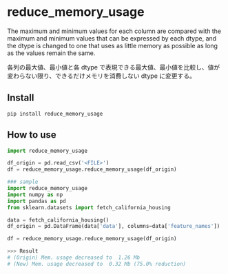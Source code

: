 # reduce_memory_usage

The maximum and minimum values for each column are compared with the maximum and minimum values that can be expressed by each dtype, and the dtype is changed to one that uses as little memory as possible as long as the values remain the same.

各列の最大値、最小値と各 dtype で表現できる最大値、最小値を比較し、値が変わらない限り、できるだけメモリを消費しない dtype に変更する。

## Install

```
pip install reduce_memory_usage
```

## How to use

```python
import reduce_memory_usage

df_origin = pd.read_csv('<FILE>')
df = reduce_memory_usage.reduce_memory_usage(df_origin)

### sample
import reduce_memory_usage
import numpy as np
import pandas as pd
from sklearn.datasets import fetch_california_housing

data = fetch_california_housing()
df_origin = pd.DataFrame(data['data'], columns=data['feature_names'])

df = reduce_memory_usage.reduce_memory_usage(df_origin)

>>> Result
# (Origin) Mem. usage decreased to  1.26 Mb
# (New) Mem. usage decreased to  0.32 Mb (75.0% reduction)

```
